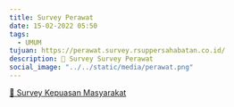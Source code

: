 ```yaml
---
title: Survey Perawat
date: 15-02-2022 05:50
tags:
  - UMUM
tujuan: https://perawat.survey.rsuppersahabatan.co.id/
description: 🔗 Survey Survey Perawat
social_image: "../../static/media/perawat.png"
---
```

[🔗 Survey Kepuasan Masyarakat](https://perawat.survey.rsuppersahabatan.co.id/)